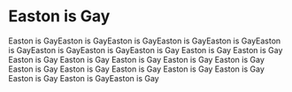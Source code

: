 # Easton is Gay
Easton is GayEaston is GayEaston is GayEaston is GayEaston is GayEaston is GayEaston is GayEaston is GayEaston is Gay Easton is Gay Easton is Gay Easton is Gay Easton is Gay Easton is Gay Easton is Gay Easton is Gay Easton is Gay Easton is Gay Easton is Gay Easton is Gay Easton is Gay Easton is Gay Easton is GayEaston is Gay
